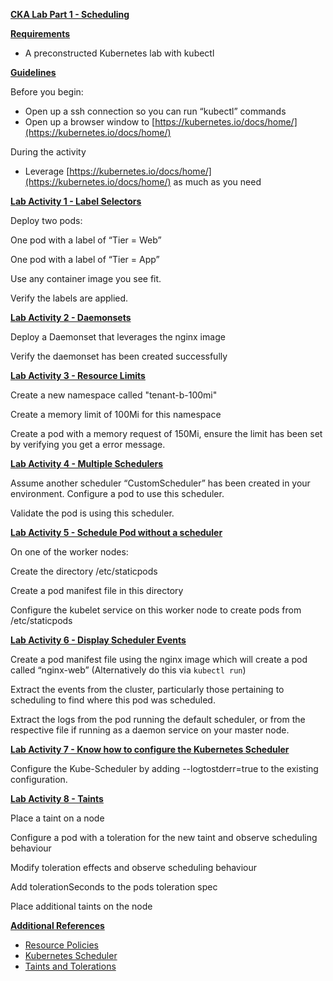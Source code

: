

**<span style="text-decoration:underline;">CKA Lab Part 1 - Scheduling</span>**

**<span style="text-decoration:underline;">Requirements</span>**



*   A preconstructed Kubernetes lab with kubectl

**<span style="text-decoration:underline;">Guidelines</span>**

Before you begin:



*   Open up a ssh connection so you can run “kubectl” commands
*   Open up a browser window to [https://kubernetes.io/docs/home/](https://kubernetes.io/docs/home/)

During the activity



*   Leverage [https://kubernetes.io/docs/home/](https://kubernetes.io/docs/home/) as much as you need

**<span style="text-decoration:underline;">Lab Activity 1 - Label Selectors</span>**

Deploy two pods:

One pod with a label of “Tier = Web”

One pod with a label of “Tier = App”

Use any container image you see fit.

Verify the labels are applied.

**<span style="text-decoration:underline;">Lab Activity 2 - Daemonsets</span>**

Deploy a Daemonset that leverages the nginx image

Verify the daemonset has been created successfully

**<span style="text-decoration:underline;">Lab Activity 3 - Resource Limits</span>**

Create a new namespace called "tenant-b-100mi"

Create a memory limit of 100Mi for this namespace

Create a pod with a memory request of 150Mi, ensure the limit has been set by verifying you get a error message.

 **<span style="text-decoration:underline;">Lab Activity 4 - Multiple Schedulers</span>**

Assume another scheduler “CustomScheduler” has been created in your environment. Configure a pod to use this scheduler.

Validate the pod is using this scheduler.

**<span style="text-decoration:underline;">Lab Activity 5 - Schedule Pod without a scheduler</span>**

On one of the worker nodes:

Create the directory /etc/staticpods

Create a pod manifest file in this directory

Configure the kubelet service on this worker node to create pods from /etc/staticpods

**<span style="text-decoration:underline;">Lab Activity 6 - Display Scheduler Events</span>**

Create a pod manifest file using the nginx image which will create a pod called “nginx-web” (Alternatively do this via `kubectl run`)

Extract the events from the cluster, particularly those pertaining to scheduling to find where this pod was scheduled.

Extract the logs from the pod running the default scheduler, or from the respective file if running as a daemon service on your master node.

**<span style="text-decoration:underline;">Lab Activity 7 - Know how to configure the Kubernetes Scheduler</span>**

Configure the Kube-Scheduler by adding --logtostderr=true to the existing configuration.

**<span style="text-decoration:underline;">Lab Activity 8 - Taints</span>**

Place a taint on a node

Configure a pod with a toleration for the new taint and observe scheduling behaviour

Modify toleration effects and observe scheduling behaviour

Add tolerationSeconds to the pods toleration spec

Place additional taints on the node 

**<span style="text-decoration:underline;">Additional References</span>**

* [Resource Policies](https://kubernetes.io/docs/concepts/policy)
* [Kubernetes Scheduler](https://kubernetes.io/docs/concepts/scheduling/kube-scheduler/)
* [Taints and Tolerations](https://kubernetes.io/docs/concepts/configuration/taint-and-toleration/)

